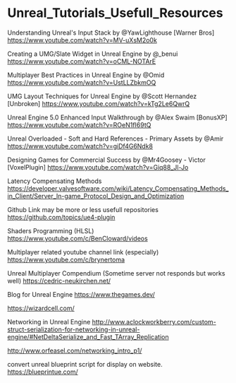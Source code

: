 # Unreal_Tutorials_Usefull_Resources

Understanding Unreal's Input Stack by @YawLighthouse [Warner Bros] 
https://www.youtube.com/watch?v=MV-uXsM2o0k

Creating a UMG/Slate Widget in Unreal Engine by @_benui 
https://www.youtube.com/watch?v=oCML-NOTArE

Multiplayer Best Practices in Unreal Engine by @Omid
https://www.youtube.com/watch?v=UstLLZbkmOQ

UMG Layout Techniques for Unreal Engine by @Scott Hernandez [Unbroken] 
https://www.youtube.com/watch?v=kTg2Le6QwrQ

Unreal Engine 5.0 Enhanced Input Walkthrough by @Alex Swaim [BonusXP] 
https://www.youtube.com/watch?v=ROeN1fI69tQ

Unreal Overloaded - Soft and Hard References - Primary Assets by @Amir 
https://www.youtube.com/watch?v=giDf4G6Ndk8

Designing Games for Commercial Success by @Mr4Goosey - Victor [VoxelPlugin]
https://www.youtube.com/watch?v=Giq88_Jl-Jo 

Latency Compensating Methods
https://developer.valvesoftware.com/wiki/Latency_Compensating_Methods_in_Client/Server_In-game_Protocol_Design_and_Optimization

Github Link may be more or less usefull repositories
https://github.com/topics/ue4-plugin

Shaders Programming (HLSL)
https://www.youtube.com/c/BenCloward/videos

Multiplayer related youtube channel link (especially)
https://www.youtube.com/c/brynertoma

Unreal Multiplayer Compendium (Sometime server not responds but works well)
https://cedric-neukirchen.net/

Blog for Unreal Engine
https://www.thegames.dev/

https://wizardcell.com/

Networking in Unreal Engine
http://www.aclockworkberry.com/custom-struct-serialization-for-networking-in-unreal-engine/#NetDeltaSerialize_and_Fast_TArray_Replication

http://www.orfeasel.com/networking_intro_p1/

convert unreal blueprint script for display on website. 
https://blueprintue.com/
